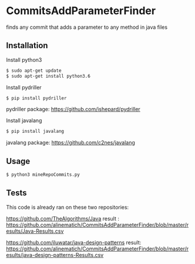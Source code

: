 # CommitsAddParameterFinder
finds any commit that adds a parameter to any method in java files

## Installation
Install python3
```sh
$ sudo apt-get update
$ sudo apt-get install python3.6
```

Install pydriller

```sh
$ pip install pydriller
```
pydriller package: https://github.com/ishepard/pydriller


Install javalang

```sh
$ pip install javalang
```
javalang package: https://github.com/c2nes/javalang

## Usage

```sh
$ python3 mineRepoCommits.py
```

## Tests

This code is already ran on these two repositories:

https://github.com/TheAlgorithms/Java
result : https://github.com/alinematich/CommitsAddParameterFinder/blob/master/results/Java-Results.csv

https://github.com/iluwatar/java-design-patterns
result: https://github.com/alinematich/CommitsAddParameterFinder/blob/master/results/java-design-patterns-Results.csv
